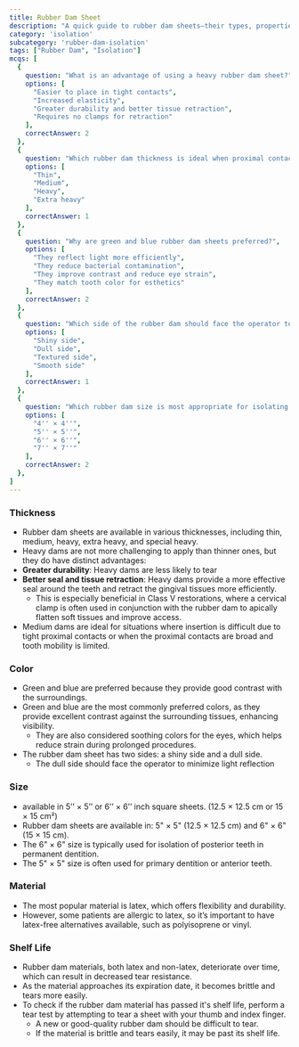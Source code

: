 ```yaml
---
title: Rubber Dam Sheet
description: "A quick guide to rubber dam sheets—their types, properties, and how they enhance isolation and efficiency in dental procedures."
category: 'isolation'
subcategory: 'rubber-dam-isolation'
tags: ["Rubber Dam", "Isolation"]
mcqs: [
  {
    question: "What is an advantage of using a heavy rubber dam sheet?",
    options: [
      "Easier to place in tight contacts",
      "Increased elasticity",
      "Greater durability and better tissue retraction",
      "Requires no clamps for retraction"
    ],
    correctAnswer: 2
  },
  {
    question: "Which rubber dam thickness is ideal when proximal contacts are tight or tooth mobility is limited?",
    options: [
      "Thin",
      "Medium",
      "Heavy",
      "Extra heavy"
    ],
    correctAnswer: 1
  },
  {
    question: "Why are green and blue rubber dam sheets preferred?",
    options: [
      "They reflect light more efficiently",
      "They reduce bacterial contamination",
      "They improve contrast and reduce eye strain",
      "They match tooth color for esthetics"
    ],
    correctAnswer: 2
  },
  {
    question: "Which side of the rubber dam should face the operator to reduce glare?",
    options: [
      "Shiny side",
      "Dull side",
      "Textured side",
      "Smooth side"
    ],
    correctAnswer: 1
  },
  {
    question: "Which rubber dam size is most appropriate for isolating posterior teeth in adults?",
    options: [
      "4'' × 4''",
      "5'' × 5''",
      "6'' × 6''",
      "7'' × 7''"
    ],
    correctAnswer: 2
  },
]
---
```

### Thickness
- Rubber dam sheets are available in various thicknesses, including thin, medium, heavy, extra heavy, and special heavy.
- Heavy dams are not more challenging to apply than thinner ones, but they do have distinct advantages:
- **Greater durability**: Heavy dams are less likely to tear
- **Better seal and tissue retraction**: Heavy dams provide a more effective seal around the teeth and retract the gingival tissues more efficiently.
	- This is especially beneficial in Class V restorations, where a cervical clamp is often used in conjunction with the rubber dam to apically flatten soft tissues and improve access.
- Medium dams are ideal for situations where insertion is difficult due to tight proximal contacts or when the proximal contacts are broad and tooth mobility is limited.
### Color
- Green and blue are preferred because they provide good contrast with the surroundings.
- Green and blue are the most commonly preferred colors, as they provide excellent contrast against the surrounding tissues, enhancing visibility.
	- They are also considered soothing colors for the eyes, which helps reduce strain during prolonged procedures.
- The rubber dam sheet has two sides: a shiny side and a dull side.
	- The dull side should face the operator to minimize light reflection
### Size
- available in 5’’ × 5’’ or 6’’ × 6’’ inch square sheets. (12.5 × 12.5 cm or 15  × 15 cm²)
- Rubber dam sheets are available in: 5" × 5" (12.5 × 12.5 cm) and 6" × 6" (15 × 15 cm).
- The 6" × 6" size is typically used for isolation of posterior teeth in permanent dentition.
- The 5" × 5" size is often used for primary dentition or anterior teeth.
### Material
- The most popular material is latex, which offers flexibility and durability.
- However, some patients are allergic to latex, so it’s important to have latex-free alternatives available, such as polyisoprene or vinyl.
### Shelf Life
- Rubber dam materials, both latex and non-latex, deteriorate over time, which can result in decreased tear resistance.
- As the material approaches its expiration date, it becomes brittle and tears more easily.
- To check if the rubber dam material has passed it's shelf life, perform a tear test by attempting to tear a sheet with your thumb and index finger.
	- A new or good-quality rubber dam should be difficult to tear.
	- If the material is brittle and tears easily, it may be past its shelf life.
